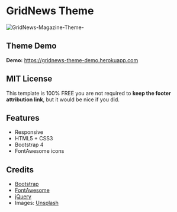 # GridNews Theme

![GridNews-Magazine-Theme-](https://user-images.githubusercontent.com/4777400/95614886-e44ca880-0a2c-11eb-8a83-e0112d34b7af.png)

## Theme Demo

**Demo:** https://gridnews-theme-demo.herokuapp.com


## MIT License

This template is 100% FREE you are not required to **keep the footer attribution link**, but it would be nice if you did.


## Features

-  Responsive
-  HTML5 + CSS3
-  Bootstrap 4
-  FontAwesome icons


## Credits
- [Bootstrap](http://getbootstrap.com/)
- [FontAwesome](http://fortawesome.github.io/Font-Awesome/)
- [jQuery](http://jquery.com/)
- Images: [Unsplash](https://unsplash.com/)

